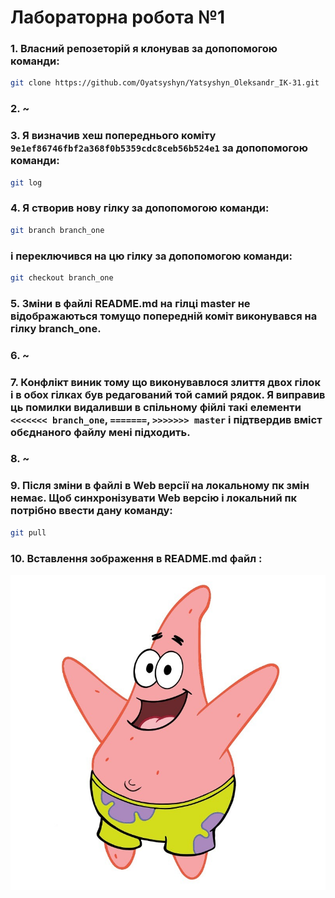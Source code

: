# **Лабораторна робота №1**

### 1. Власний репозеторій я клонував за допопомогою команди:
```sh
git clone https://github.com/Oyatsyshyn/Yatsyshyn_Oleksandr_IK-31.git
``` 

### 2. ~

### 3. Я визначив хеш попереднього коміту `9e1ef86746fbf2a368f0b5359cdc8ceb56b524e1` за допопомогою команди:
```sh
git log
``` 

### 4. Я створив нову гілку за допопомогою команди:
```sh
git branch branch_one
``` 
### і переключився на цю гілку за допопомогою команди:
```sh
git checkout branch_one
``` 

### 5. Зміни в файлі README.md на гілці master не відображаються томущо попередній коміт виконувався на гілку branch_one.

### 6. ~

### 7. Конфлікт виник тому що виконувавлося злиття двох гілок і в обох гілках був редагований той самий рядок. Я виправив ць помилки видаливши в спільному фійлі такі елементи `<<<<<<< branch_one`, `=======`, `>>>>>>> master` і підтвердив вміст обєднаного файлу мені підходить.

### 8. ~

### 9. Після зміни в файлі в Web версії на локальному пк змін немає. Щоб синхронізувати Web версію і локальний пк потрібно ввести дану команду:
```sh
git pull
```
### 10. Вставлення зображення в README.md файл :
![alt text](https://github.com/Oyatsyshyn/Yatsyshyn_Oleksandr_IK-31/blob/Master/Lab1/1.jpg) 
